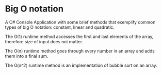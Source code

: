 # Big O notation
A C# Console Application with some brief methods that exemplify common types of big O notation: constant, linear and quadratic. 

The O(1) runtime method accesses the first and last elements of the array, therefore size of input does not matter. 

The O(n) runtime method goes through every number in an array and adds them into a final sum. 

The O(n^2) runtime method is an implementation of bubble sort on an array.